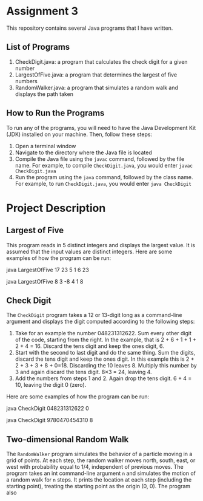 # Assignment 3

This repository contains several Java programs that I have written.

## List of Programs

1. CheckDigit.java: a program that calculates the check digit for a given number
2. LargestOfFive.java: a program that determines the largest of five numbers
3. RandomWalker.java: a program that simulates a random walk and displays the path taken

## How to Run the Programs

To run any of the programs, you will need to have the Java Development Kit (JDK) installed on your machine. Then, follow these steps:

1. Open a terminal window
2. Navigate to the directory where the Java file is located
3. Compile the Java file using the `javac` command, followed by the file name. For example, to compile `CheckDigit.java`, you would enter `javac CheckDigit.java`
4. Run the program using the `java` command, followed by the class name. For example, to run `CheckDigit.java`, you would enter `java CheckDigit`

# Project Description 

## Largest of Five

This program reads in 5 distinct integers and displays the largest value. It is assumed that the input values are distinct integers. Here are some examples of how the program can be run:

java LargestOfFive 17 23 5 1 6
23

java LargestOfFive 8 3 -8 4 1
8


## Check Digit

The `CheckDigit` program takes a 12 or 13-digit long as a command-line argument and displays the digit computed according to the following steps:

1. Take for an example the number 048231312622. Sum every other digit of the code, starting from the right. In the example, that is 2 + 6 + 1 + 1 + 2 + 4 = 16. Discard the tens digit and keep the ones digit, 6.
2. Start with the second to last digit and do the same thing. Sum the digits, discard the tens digit and keep the ones digit. In this example this is 2 + 2 + 3 + 3 + 8 + 0=18. Discarding the 10 leaves 8. Multiply this number by 3 and again discard the tens digit. 8×3 = 24, leaving 4.
3. Add the numbers from steps 1 and 2. Again drop the tens digit. 6 + 4 = 10, leaving the digit 0 (zero).

Here are some examples of how the program can be run:

java CheckDigit 048231312622
0

java CheckDigit 9780470454310
8


## Two-dimensional Random Walk

The `RandomWalker` program simulates the behavior of a particle moving in a grid of points. At each step, the random walker moves north, south, east, or west with probability equal to 1/4, independent of previous moves. The program takes an int command-line argument `n` and simulates the motion of a random walk for `n` steps. It prints the location at each step (including the starting point), treating the starting point as the origin (0, 0). The program also
